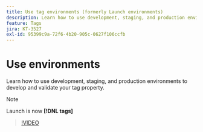 ```yaml
---
title: Use tag environments (formerly Launch environments)
description: Learn how to use development, staging, and production environments to develop and validate your tag property.
feature: Tags
jira: KT-3527
exl-id: 95399c9a-72f6-4b20-905c-0627f106ccfb
---
```

# Use environments

Learn how to use development, staging, and production environments to develop and validate your tag property.

>[!NOTE]
>
> Launch is now **[!DNL tags]**

>[!VIDEO](https://video.tv.adobe.com/v/28729/?quality=12&learn=on)
